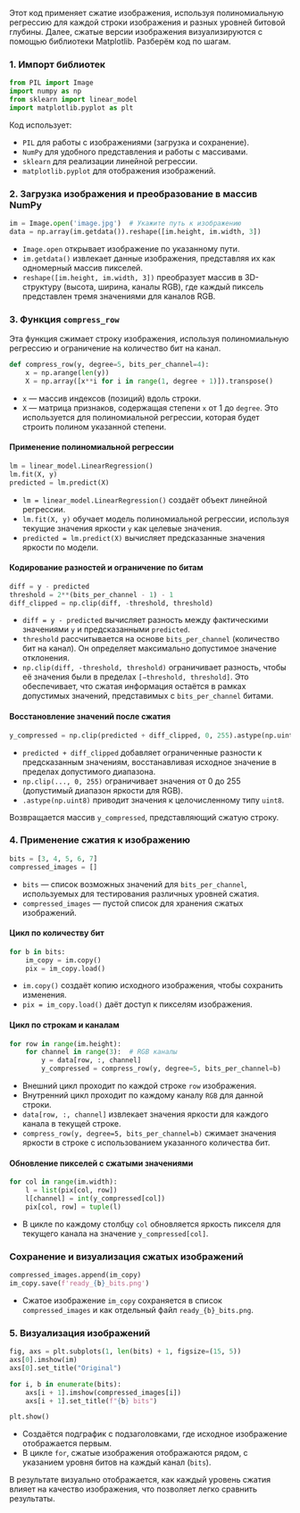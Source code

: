 Этот код применяет сжатие изображения, используя полиномиальную регрессию для каждой строки изображения и разных уровней битовой глубины. Далее, сжатые версии изображения визуализируются с помощью библиотеки Matplotlib. Разберём код по шагам.

### 1. Импорт библиотек

```python
from PIL import Image
import numpy as np
from sklearn import linear_model
import matplotlib.pyplot as plt
```

Код использует:
- `PIL` для работы с изображениями (загрузка и сохранение).
- `NumPy` для удобного представления и работы с массивами.
- `sklearn` для реализации линейной регрессии.
- `matplotlib.pyplot` для отображения изображений.

### 2. Загрузка изображения и преобразование в массив NumPy

```python
im = Image.open('image.jpg')  # Укажите путь к изображению
data = np.array(im.getdata()).reshape([im.height, im.width, 3])
```

- `Image.open` открывает изображение по указанному пути.
- `im.getdata()` извлекает данные изображения, представляя их как одномерный массив пикселей.
- `reshape([im.height, im.width, 3])` преобразует массив в 3D-структуру (высота, ширина, каналы RGB), где каждый пиксель представлен тремя значениями для каналов RGB.

### 3. Функция `compress_row`

Эта функция сжимает строку изображения, используя полиномиальную регрессию и ограничение на количество бит на канал.

```python
def compress_row(y, degree=5, bits_per_channel=4):
    x = np.arange(len(y))
    X = np.array([x**i for i in range(1, degree + 1)]).transpose()
```

- `x` — массив индексов (позиций) вдоль строки.
- `X` — матрица признаков, содержащая степени `x` от 1 до `degree`. Это используется для полиномиальной регрессии, которая будет строить полином указанной степени.

#### Применение полиномиальной регрессии

```python
lm = linear_model.LinearRegression()
lm.fit(X, y)
predicted = lm.predict(X)
```

- `lm = linear_model.LinearRegression()` создаёт объект линейной регрессии.
- `lm.fit(X, y)` обучает модель полиномиальной регрессии, используя текущие значения яркости `y` как целевые значения.
- `predicted = lm.predict(X)` вычисляет предсказанные значения яркости по модели.

#### Кодирование разностей и ограничение по битам

```python
diff = y - predicted
threshold = 2**(bits_per_channel - 1) - 1
diff_clipped = np.clip(diff, -threshold, threshold)
```

- `diff = y - predicted` вычисляет разность между фактическими значениями `y` и предсказанными `predicted`.
- `threshold` рассчитывается на основе `bits_per_channel` (количество бит на канал). Он определяет максимально допустимое значение отклонения.
- `np.clip(diff, -threshold, threshold)` ограничивает разность, чтобы её значения были в пределах `[−threshold, threshold]`. Это обеспечивает, что сжатая информация остаётся в рамках допустимых значений, представимых с `bits_per_channel` битами.

#### Восстановление значений после сжатия

```python
y_compressed = np.clip(predicted + diff_clipped, 0, 255).astype(np.uint8)
```

- `predicted + diff_clipped` добавляет ограниченные разности к предсказанным значениям, восстанавливая исходное значение в пределах допустимого диапазона.
- `np.clip(..., 0, 255)` ограничивает значения от 0 до 255 (допустимый диапазон яркости для RGB).
- `.astype(np.uint8)` приводит значения к целочисленному типу `uint8`.

Возвращается массив `y_compressed`, представляющий сжатую строку.

### 4. Применение сжатия к изображению

```python
bits = [3, 4, 5, 6, 7]
compressed_images = []
```

- `bits` — список возможных значений для `bits_per_channel`, используемых для тестирования различных уровней сжатия.
- `compressed_images` — пустой список для хранения сжатых изображений.

#### Цикл по количеству бит

```python
for b in bits:
    im_copy = im.copy()
    pix = im_copy.load()
```

- `im.copy()` создаёт копию исходного изображения, чтобы сохранить изменения.
- `pix = im_copy.load()` даёт доступ к пикселям изображения.

#### Цикл по строкам и каналам

```python
for row in range(im.height):
    for channel in range(3):  # RGB каналы
        y = data[row, :, channel]
        y_compressed = compress_row(y, degree=5, bits_per_channel=b)
```

- Внешний цикл проходит по каждой строке `row` изображения.
- Внутренний цикл проходит по каждому каналу `RGB` для данной строки.
- `data[row, :, channel]` извлекает значения яркости для каждого канала в текущей строке.
- `compress_row(y, degree=5, bits_per_channel=b)` сжимает значения яркости в строке с использованием указанного количества бит.

#### Обновление пикселей с сжатыми значениями

```python
for col in range(im.width):
    l = list(pix[col, row])
    l[channel] = int(y_compressed[col])
    pix[col, row] = tuple(l)
```

- В цикле по каждому столбцу `col` обновляется яркость пикселя для текущего канала на значение `y_compressed[col]`.

### Сохранение и визуализация сжатых изображений

```python
compressed_images.append(im_copy)
im_copy.save(f'ready_{b}_bits.png')
```

- Сжатое изображение `im_copy` сохраняется в список `compressed_images` и как отдельный файл `ready_{b}_bits.png`.

### 5. Визуализация изображений

```python
fig, axs = plt.subplots(1, len(bits) + 1, figsize=(15, 5))
axs[0].imshow(im)
axs[0].set_title("Original")

for i, b in enumerate(bits):
    axs[i + 1].imshow(compressed_images[i])
    axs[i + 1].set_title(f"{b} bits")

plt.show()
```

- Создаётся подграфик с подзаголовками, где исходное изображение отображается первым.
- В цикле `for`, сжатые изображения отображаются рядом, с указанием уровня битов на каждый канал (`bits`).
  
В результате визуально отображается, как каждый уровень сжатия влияет на качество изображения, что позволяет легко сравнить результаты.
